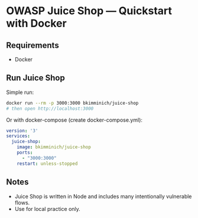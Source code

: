 # OWASP Juice Shop — Quickstart with Docker

## Requirements
- Docker

## Run Juice Shop
Simple run:
```bash
docker run --rm -p 3000:3000 bkimminich/juice-shop
# then open http://localhost:3000
```

Or with docker-compose (create docker-compose.yml):
```yaml
version: '3'
services:
  juice-shop:
    image: bkimminich/juice-shop
    ports:
      - "3000:3000"
    restart: unless-stopped
```

## Notes
- Juice Shop is written in Node and includes many intentionally vulnerable flows.
- Use for local practice only.
